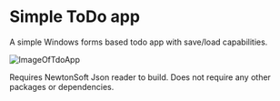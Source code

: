 # Simple ToDo app
 A simple Windows forms based todo app with save/load capabilities.  


![ImageOfTdoApp](https://github.com/user-attachments/assets/2f5daf04-77dd-49fc-a72c-c5c392f37138)




Requires NewtonSoft Json reader to build. Does not require any other packages or dependencies. 
